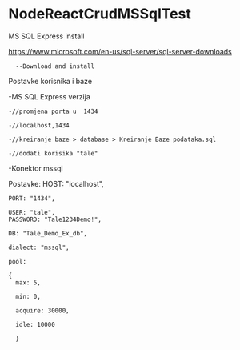 # NodeReactCrudMSSqlTest


MS SQL Express install

https://www.microsoft.com/en-us/sql-server/sql-server-downloads

      --Download and install

Postavke korisnika i baze 

-MS SQL Express verzija  

    -//promjena porta u  1434 
    
    -//localhost,1434
    
    -//kreiranje baze > database > Kreiranje Baze podataka.sql
    
    -//dodati korisika "tale"


-Konektor mssql

Postavke:
    HOST: "localhost",
    
    PORT: "1434",
    
    USER: "tale",
    PASSWORD: "Tale1234Demo!",
    
    DB: "Tale_Demo_Ex_db",
    
    dialect: "mssql",
    
    pool: 
    
    {
      max: 5,
      
      min: 0,
      
      acquire: 30000,
      
      idle: 10000
      
      }
